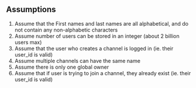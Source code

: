 ## Assumptions

1. Assume that the First names and last names are all alphabetical, and do not contain any non-alphabetic characters
2. Assume number of users can be stored in an integer (about 2 billion users max)
3. Assume that the user who creates a channel is logged in (ie. their user_id is valid)
4. Assume multiple channels can have the same name
5. Assume there is only one global owner
6. Assume that if user is trying to join a channel, they already exist (ie. their user_id is valid)